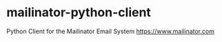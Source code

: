 # mailinator-python-client
Python Client for the Mailinator Email System https://www.mailinator.com
